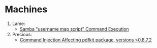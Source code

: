 # Machines

1. Lame:
    - [Samba "username map script" Command Execution](https://www.rapid7.com/db/modules/exploit/multi/samba/usermap_script/)
2. Precious:
    - [Command Injection Affecting pdfkit package, versions <0.8.7.2](https://security.snyk.io/vuln/SNYK-RUBY-PDFKIT-2869795)
